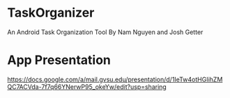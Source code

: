 # TaskOrganizer
An Android Task Organization Tool By Nam Nguyen and Josh Getter
# App Presentation
https://docs.google.com/a/mail.gvsu.edu/presentation/d/1IeTw4otHGIihZMQC7ACVda-7f7q66YNerwP95_okeYw/edit?usp=sharing

